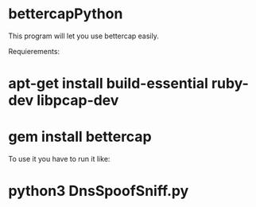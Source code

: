 # bettercapPython
This program will let you use bettercap easily.

Requierements:
# apt-get install build-essential ruby-dev libpcap-dev
# gem install bettercap

To use it you have to run it like:
# python3 DnsSpoofSniff.py
